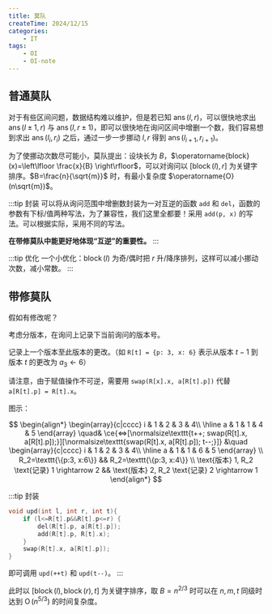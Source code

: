 ```yaml
---
title: 莫队
createTime: 2024/12/15
categories:
    - IT
tags:
    - OI
    - OI-note
---
```


## 普通莫队

对于有些区间问题，数据结构难以维护，但是若已知 $\operatorname{ans}(l, r)$，可以很快地求出 $\operatorname{ans}(l \pm1, r)$ 与 $\operatorname{ans}(l, r \pm1)$，即可以很快地在询问区间中增删一个数，我们容易想到求出 $\operatorname{ans}(l_i, r_i)$ 之后，通过一步一步挪动 $l, r$ 得到 $\operatorname{ans}(l_{i+1}, r_{i+1})$。

为了使挪动次数尽可能小，莫队提出：设块长为 $B$，$\operatorname{block}(x)=\left\lfloor \frac{x}{B} \right\rfloor$，可以对询问以 $[\operatorname{block}(l), r]$ 为关键字排序。$B=\frac{n}{\sqrt{m}}$ 时，有最小复杂度 $\operatorname{O}(n\sqrt{m})$。

:::tip 封装
可以将从询问范围中增删数封装为一对互逆的函数 `add` 和 `del`，函数的参数有下标/值两种写法，为了兼容性，我们这里全都要！采用 `add(p, x)` 的写法。可以根据实际，采用不同的写法。

**在带修莫队中能更好地体现“互逆”的重要性。**
:::

:::tip 优化
一个小优化：$\operatorname{block}(l)$ 为奇/偶时把 $r$ 升/降序排列，这样可以减小挪动次数，减小常数。
:::

## 带修莫队

假如有修改呢？

考虑分版本，在询问上记录下当前询问的版本号。

记录上一个版本至此版本的更改。（如 `R[t] = {p: 3, x: 6}` 表示从版本 $t-1$ 到版本 $t$ 的更改为 $a_3 \gets 6$）

请注意，由于赋值操作不可逆，需要用 `swap(R[x].x, a[R[t].p])` 代替 `a[R[t].p] = R[t].x`。

图示：

$$
\begin{align*}
\begin{array}{c|cccc}
i & 1 & 2 & 3 & 4\\
\hline
a & 1 & 1 & 4 & 5
\end{array}
\quad&
\ce{<=>[\normalsize\texttt{t++; swap(R[t].x, a[R[t].p]);}][\normalsize\texttt{swap(R[t].x, a[R[t].p]); t--;}]}
&\quad
\begin{array}{c|cccc}
i & 1 & 2 & 3 & 4\\
\hline
a & 1 & 1 & 6 & 5
\end{array}
\\
R_2=\texttt{\{p:3, x:6\}}
&&
R_2=\texttt{\{p:3, x:4\}}
\\
\text{版本} 1, R_2 \text{记录} 1 \rightarrow 2
&&
\text{版本} 2, R_2 \text{记录} 2 \rightarrow 1
\end{align*}
$$

:::tip 封装

```cpp
void upd(int l, int r, int t){
    if (l<=R[t].p&&R[t].p<=r) {
        del(R[t].p, a[R[t].p]);
        add(R[t].p, R[t].x);
    }
    swap(R[t].x, a[R[t].p]);
}
```

即可调用 `upd(++t)` 和 `upd(t--)`。
:::

此时以 $[\operatorname{block}(l), \operatorname{block}(r), t]$ 为关键字排序，取 $B=n^{2/3}$ 时可以在 $n, m, t$ 同级时达到 $\operatorname{O}(n^{5/3})$ 的时间复杂度。
